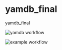# yamdb_final
yamdb_final


![yamdb workflow](https://github.com/NotMainCode/yamdb_final/actions/workflows/yamdb_workflow.yaml/badge.svg)

![example workflow](https://github.com/github/docs/actions/workflows/main.yml/badge.svg?event=push?branch=master)
